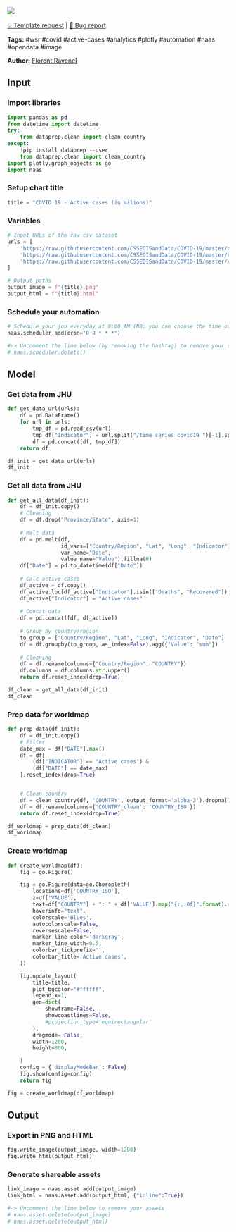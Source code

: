 <a href="https://app.naas.ai/user-redirect/naas/downloader?url=https://raw.githubusercontent.com/jupyter-naas/awesome-notebooks/master/WSR/WSR_Get_daily_Covid19_active_cases_worldmap_JHU.ipynb" target="_parent"><img src="https://naasai-public.s3.eu-west-3.amazonaws.com/open_in_naas.svg"/></a><br><br><a href="https://github.com/jupyter-naas/awesome-notebooks/issues/new?assignees=&labels=&template=template-request.md&title=Tool+-+Action+of+the+notebook+">💡 Template request</a> | <a href="https://github.com/jupyter-naas/awesome-notebooks/issues/new?assignees=&labels=bug&template=bug_report.md&title=WSR+-+Get+daily+Covid19+active+cases+worldmap+JHU:+Error+short+description">🚨 Bug report</a>

**Tags:** #wsr #covid #active-cases #analytics #plotly #automation #naas #opendata #image

**Author:** [Florent Ravenel](https://www.linkedin.com/in/ACoAABCNSioBW3YZHc2lBHVG0E_TXYWitQkmwog/)

## Input

### Import libraries


```python
import pandas as pd
from datetime import datetime
try:
    from dataprep.clean import clean_country
except:
    !pip install dataprep --user
    from dataprep.clean import clean_country
import plotly.graph_objects as go
import naas
```

### Setup chart title


```python
title = "COVID 19 - Active cases (in milions)"
```

### Variables


```python
# Input URLs of the raw csv dataset
urls = [
    'https://raw.githubusercontent.com/CSSEGISandData/COVID-19/master/csse_covid_19_data/csse_covid_19_time_series/time_series_covid19_confirmed_global.csv',
    'https://raw.githubusercontent.com/CSSEGISandData/COVID-19/master/csse_covid_19_data/csse_covid_19_time_series/time_series_covid19_deaths_global.csv',
    'https://raw.githubusercontent.com/CSSEGISandData/COVID-19/master/csse_covid_19_data/csse_covid_19_time_series/time_series_covid19_recovered_global.csv'
]

# Output paths
output_image = f"{title}.png"
output_html = f"{title}.html"
```

### Schedule your automation


```python
# Schedule your job everyday at 8:00 AM (NB: you can choose the time of your scheduling bot)
naas.scheduler.add(cron="0 8 * * *")

#-> Uncomment the line below (by removing the hashtag) to remove your scheduler
# naas.scheduler.delete()
```

## Model

### Get data from JHU


```python
def get_data_url(urls):
    df = pd.DataFrame()
    for url in urls:
        tmp_df = pd.read_csv(url)
        tmp_df["Indicator"] = url.split("/time_series_covid19_")[-1].split("_global.csv")[0].capitalize()
        df = pd.concat([df, tmp_df])
    return df

df_init = get_data_url(urls)
df_init
```

### Get all data from JHU


```python
def get_all_data(df_init):
    df = df_init.copy()
    # Cleaning
    df = df.drop("Province/State", axis=1)
    
    # Melt data
    df = pd.melt(df,
                 id_vars=["Country/Region", "Lat", "Long", "Indicator"],
                 var_name="Date",
                 value_name="Value").fillna(0)
    df["Date"] = pd.to_datetime(df["Date"])
    
    # Calc active cases
    df_active = df.copy()
    df_active.loc[df_active["Indicator"].isin(["Deaths", "Recovered"]), "Value"] = df_active["Value"] * (-1)
    df_active["Indicator"] = "Active cases"
    
    # Concat data
    df = pd.concat([df, df_active])
    
    # Group by country/region
    to_group = ["Country/Region", "Lat", "Long", "Indicator", "Date"]
    df = df.groupby(to_group, as_index=False).agg({"Value": "sum"})
    
    # Cleaning
    df = df.rename(columns={"Country/Region": "COUNTRY"})
    df.columns = df.columns.str.upper()
    return df.reset_index(drop=True)

df_clean = get_all_data(df_init)
df_clean
```

### Prep data for worldmap


```python
def prep_data(df_init):
    df = df_init.copy()
    # Filter
    date_max = df["DATE"].max()
    df = df[
        (df["INDICATOR"] == "Active cases") & 
        (df["DATE"] == date_max)
    ].reset_index(drop=True)


    # Clean country
    df = clean_country(df, 'COUNTRY', output_format='alpha-3').dropna()
    df = df.rename(columns={'COUNTRY_clean': 'COUNTRY_ISO'})
    return df.reset_index(drop=True)

df_worldmap = prep_data(df_clean)
df_worldmap
```

### Create worldmap


```python
def create_worldmap(df):
    fig = go.Figure()

    fig = go.Figure(data=go.Choropleth(
        locations=df['COUNTRY_ISO'],
        z=df['VALUE'],
        text=df["COUNTRY"] + ": " + df['VALUE'].map("{:,.0f}".format).str.replace(",", " ") + " active cases",
        hoverinfo="text",
        colorscale='Blues',
        autocolorscale=False,
        reversescale=False,
        marker_line_color='darkgray',
        marker_line_width=0.5,
        colorbar_tickprefix='',
        colorbar_title='Active cases',
    ))

    fig.update_layout(
        title=title,
        plot_bgcolor="#ffffff",
        legend_x=1,
        geo=dict(
            showframe=False,
            showcoastlines=False,
            #projection_type='equirectangular'
        ),
        dragmode= False,
        width=1200,
        height=800,

    )
    config = {'displayModeBar': False}
    fig.show(config=config)
    return fig

fig = create_worldmap(df_worldmap)
```

## Output

### Export in PNG and HTML


```python
fig.write_image(output_image, width=1200)
fig.write_html(output_html)
```

### Generate shareable assets


```python
link_image = naas.asset.add(output_image)
link_html = naas.asset.add(output_html, {"inline":True})

#-> Uncomment the line below to remove your assets
# naas.asset.delete(output_image)
# naas.asset.delete(output_html)
```

